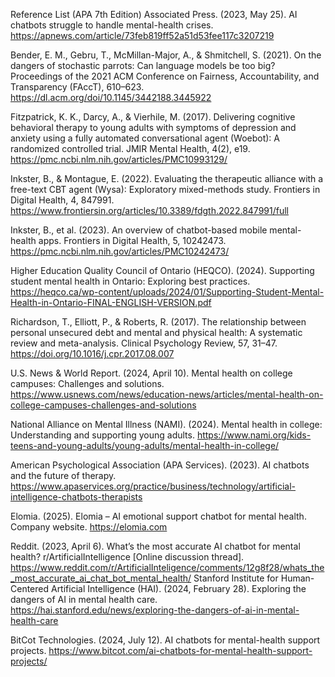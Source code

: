 Reference List (APA 7th Edition)
Associated Press. (2023, May 25). AI chatbots struggle to handle mental-health crises.
https://apnews.com/article/73feb819ff52a51d53fee117c3207219

Bender, E. M., Gebru, T., McMillan-Major, A., & Shmitchell, S. (2021). On the dangers of stochastic parrots: Can language models be too big? Proceedings of the 2021 ACM Conference on Fairness, Accountability, and Transparency (FAccT), 610–623.
https://dl.acm.org/doi/10.1145/3442188.3445922

Fitzpatrick, K. K., Darcy, A., & Vierhile, M. (2017). Delivering cognitive behavioral therapy to young adults with symptoms of depression and anxiety using a fully automated conversational agent (Woebot): A randomized controlled trial. JMIR Mental Health, 4(2), e19.
https://pmc.ncbi.nlm.nih.gov/articles/PMC10993129/

Inkster, B., & Montague, E. (2022). Evaluating the therapeutic alliance with a free-text CBT agent (Wysa): Exploratory mixed-methods study. Frontiers in Digital Health, 4, 847991.
https://www.frontiersin.org/articles/10.3389/fdgth.2022.847991/full

Inkster, B., et al. (2023). An overview of chatbot-based mobile mental-health apps. Frontiers in Digital Health, 5, 10242473.
https://pmc.ncbi.nlm.nih.gov/articles/PMC10242473/

Higher Education Quality Council of Ontario (HEQCO). (2024). Supporting student mental health in Ontario: Exploring best practices.
https://heqco.ca/wp-content/uploads/2024/01/Supporting-Student-Mental-Health-in-Ontario-FINAL-ENGLISH-VERSION.pdf

Richardson, T., Elliott, P., & Roberts, R. (2017). The relationship between personal unsecured debt and mental and physical health: A systematic review and meta-analysis. Clinical Psychology Review, 57, 31–47.
https://doi.org/10.1016/j.cpr.2017.08.007

U.S. News & World Report. (2024, April 10). Mental health on college campuses: Challenges and solutions.
https://www.usnews.com/news/education-news/articles/mental-health-on-college-campuses-challenges-and-solutions

National Alliance on Mental Illness (NAMI). (2024). Mental health in college: Understanding and supporting young adults.
https://www.nami.org/kids-teens-and-young-adults/young-adults/mental-health-in-college/

American Psychological Association (APA Services). (2023). AI chatbots and the future of therapy.
https://www.apaservices.org/practice/business/technology/artificial-intelligence-chatbots-therapists

Elomia. (2025). Elomia – AI emotional support chatbot for mental health. Company website.
https://elomia.com

Reddit. (2023, April 6). What’s the most accurate AI chatbot for mental health? r/ArtificialIntelligence [Online discussion thread].
https://www.reddit.com/r/ArtificialInteligence/comments/12g8f28/whats_the_most_accurate_ai_chat_bot_mental_health/
Stanford Institute for Human-Centered Artificial Intelligence (HAI). (2024, February 28). Exploring the dangers of AI in mental health care.
https://hai.stanford.edu/news/exploring-the-dangers-of-ai-in-mental-health-care

BitCot Technologies. (2024, July 12). AI chatbots for mental-health support projects.
https://www.bitcot.com/ai-chatbots-for-mental-health-support-projects/
